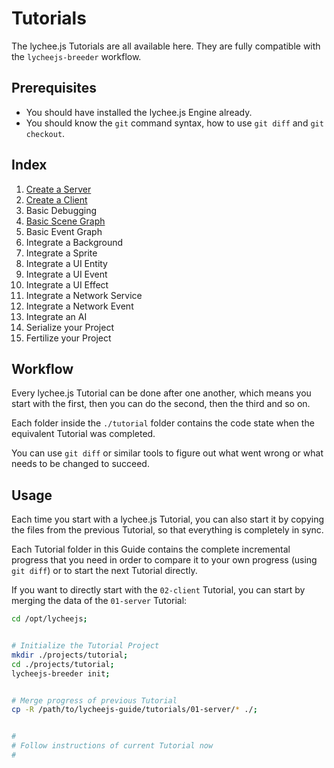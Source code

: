 
# Tutorials

The lychee.js Tutorials are all available here. They are
fully compatible with the `lycheejs-breeder` workflow.


## Prerequisites

- You should have installed the lychee.js Engine already.
- You should know the `git` command syntax, how to use `git diff` and `git checkout`.


## Index

1.  [Create a Server](./01-server.md)
2.  [Create a Client](./02-client.md)
3.  Basic Debugging
4.  [Basic Scene Graph](./04-scene-graph.md)
5.  Basic Event Graph
6.  Integrate a Background
7.  Integrate a Sprite
8.  Integrate a UI Entity
9.  Integrate a UI Event
10. Integrate a UI Effect
11. Integrate a Network Service
12. Integrate a Network Event
13. Integrate an AI
14. Serialize your Project
15. Fertilize your Project


## Workflow

Every lychee.js Tutorial can be done after one another,
which means you start with the first, then you can do
the second, then the third and so on.

Each folder inside the `./tutorial` folder contains the
code state when the equivalent Tutorial was completed.

You can use `git diff` or similar tools to figure out
what went wrong or what needs to be changed to succeed.


## Usage

Each time you start with a lychee.js Tutorial, you can
also start it by copying the files from the previous
Tutorial, so that everything is completely in sync.

Each Tutorial folder in this Guide contains the complete
incremental progress that you need in order to compare
it to your own progress (using `git diff`) or to start
the next Tutorial directly.

If you want to directly start with the `02-client`
Tutorial, you can start by merging the data of the
`01-server` Tutorial:

```bash
cd /opt/lycheejs;


# Initialize the Tutorial Project
mkdir ./projects/tutorial;
cd ./projects/tutorial;
lycheejs-breeder init;


# Merge progress of previous Tutorial
cp -R /path/to/lycheejs-guide/tutorials/01-server/* ./;


#
# Follow instructions of current Tutorial now
#
```

